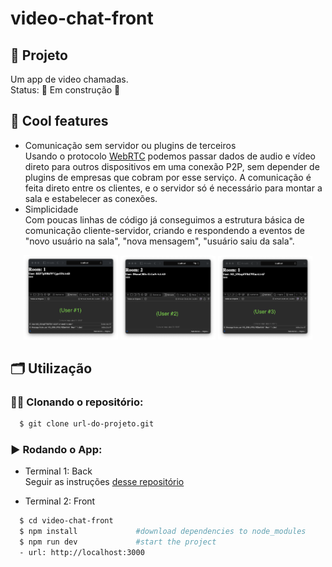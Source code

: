 # video-chat-front

## 🚀 Projeto
Um app de video chamadas.</br>
Status: 🚧 Em construção 🚧

## 🧊 Cool features
- Comunicação sem servidor ou plugins de terceiros</br>
Usando o protocolo [WebRTC](https://developer.mozilla.org/pt-BR/docs/Web/API/WebRTC_API) podemos passar dados de audio e vídeo direto para outros dispositivos em uma conexão P2P, sem depender de plugins de empresas que cobram por esse serviço. A comunicação é feita direto entre os clientes, e o servidor só é necessário para montar a sala e estabelecer as conexões.
- Simplicidade</br>
Com poucas linhas de código já conseguimos a estrutura básica de comunicação cliente-servidor, criando e respondendo a eventos de "novo usuário na sala", "nova mensagem", "usuário saiu da sala".
<div align="center">
  <img alt="tela do user #1" src="assets/user1.png" width="30%" />
  <img alt="tela do user #2" src="assets/user2.png" width="30%" />
  <img alt="tela do user #3" src="assets/user3.png" width="30%" />
</div>

## 🗂️ Utilização

### 🐑🐑 Clonando o repositório:

```bash
  $ git clone url-do-projeto.git
```

### ▶️ Rodando o App:
- Terminal 1: Back</br>
Seguir as instruções [desse repositório](https://github.com/Alessandro1918/video-chat-back)

- Terminal 2: Front
```bash
  $ cd video-chat-front
  $ npm install             #download dependencies to node_modules
  $ npm run dev             #start the project
  - url: http://localhost:3000
```
